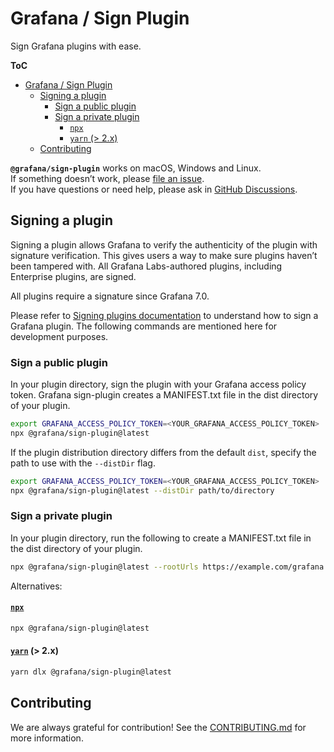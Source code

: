 # Grafana / Sign Plugin

Sign Grafana plugins with ease.

**ToC**

- [Grafana / Sign Plugin](#grafana--sign-plugin)
  - [Signing a plugin](#signing-a-plugin)
    - [Sign a public plugin](#sign-a-public-plugin)
    - [Sign a private plugin](#sign-a-private-plugin)
      - [`npx`](#npx)
      - [`yarn` (\> 2.x)](#yarn--2x)
  - [Contributing](#contributing)

**`@grafana/sign-plugin`** works on macOS, Windows and Linux.<br />
If something doesn’t work, please [file an issue](https://github.com/grafana/plugin-tools/issues/new).<br />
If you have questions or need help, please ask in [GitHub Discussions](https://github.com/grafana/plugin-tools/discussions).

## Signing a plugin

Signing a plugin allows Grafana to verify the authenticity of the plugin with signature verification. This gives users a way to make sure plugins haven’t been tampered with. All Grafana Labs-authored plugins, including Enterprise plugins, are signed.

All plugins require a signature since Grafana 7.0.

Please refer to [Signing plugins documentation](https://grafana.com/developers/plugin-tools/publish-a-plugin/sign-a-plugin) to understand how to sign a Grafana plugin. The following commands are mentioned here for development purposes.

### Sign a public plugin

In your plugin directory, sign the plugin with your Grafana access policy token. Grafana sign-plugin creates a MANIFEST.txt file in the dist directory of your plugin.

```bash
export GRAFANA_ACCESS_POLICY_TOKEN=<YOUR_GRAFANA_ACCESS_POLICY_TOKEN>
npx @grafana/sign-plugin@latest
```

If the plugin distribution directory differs from the default `dist`, specify the path to use with the `--distDir` flag.

```bash
export GRAFANA_ACCESS_POLICY_TOKEN=<YOUR_GRAFANA_ACCESS_POLICY_TOKEN>
npx @grafana/sign-plugin@latest --distDir path/to/directory
```

### Sign a private plugin

In your plugin directory, run the following to create a MANIFEST.txt file in the dist directory of your plugin.

```bash
npx @grafana/sign-plugin@latest --rootUrls https://example.com/grafana
```

Alternatives:

#### [`npx`](https://github.com/npm/npx)

```bash
npx @grafana/sign-plugin@latest
```

#### [`yarn`](https://yarnpkg.com/cli/dlx) (> 2.x)

```bash
yarn dlx @grafana/sign-plugin@latest
```

## Contributing

We are always grateful for contribution! See the [CONTRIBUTING.md](../../CONTRIBUTING.md) for more information.
